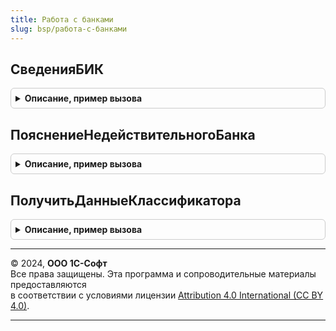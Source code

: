 ```yaml
---
title: Работа с банками
slug: bsp/работа-с-банками
---
```



## СведенияБИК
<details style="margin: 1em 0; padding: 0.5em; border: 1px solid #ccc; border-radius: 6px;">

<summary style="font-weight: bold; cursor: pointer;">Описание, пример вызова</summary>

```bsl

// Предоставляет данные из Справочника БИК.
//
// Параметры:
//  БИК      - Строка - банковский идентификационный код.
//  КоррСчет - Строка - корреспондентский счет банка.
//  ТолькоАктуальные - Булево - если Истина, то в результат поиска включаются только действующих участники расчетов.
//
// Возвращаемое значение:
//  ТаблицаЗначений:
//   * Ссылка - СправочникСсылка.КлассификаторБанков
//   * БИК - Строка
//   * КоррСчет - Строка
//   * Наименование - Строка
//   * Город - Строка
//   * Адрес- Строка
//   * Телефоны - Строка
//   * ИНН - Строка
//   * ДеятельностьПрекращена - Булево
//   * СВИФТБИК - Строка
//   * МеждународноеНаименование - Строка
//   * ГородМеждународный - Строка
//   * АдресМеждународный - Строка
//   * Страна - Строка, СправочникСсылка.СтраныМира
//   * БИКРКЦ - Строка
//   * НаименованиеРКЦ - Строка
//   * КоррСчетРКЦ - Строка
//   * ГородРКЦ - Строка
//   * АдресРКЦ - Строка
//   * ИННРКЦ - Строка
//
Функция СведенияБИК(Знач БИК, Знач КоррСчет = Неопределено, ТолькоАктуальные = Истина) Экспорт
```

Пример вызова
```bsl
Результат = РаботаСБанками.СведенияБИК(БИК, КоррСчет, ТолькоАктуальные);
```
</details>

## ПояснениеНедействительногоБанка
<details style="margin: 1em 0; padding: 0.5em; border: 1px solid #ccc; border-radius: 6px;">

<summary style="font-weight: bold; cursor: pointer;">Описание, пример вызова</summary>

```bsl

// Возвращает текстовое описание причины, по которой банк отмечен как недействительный.
//
// Параметры:
//  Банк - СправочникСсылка.КлассификаторБанков - банк, для которого необходимо получить текст пояснения.
//
// Возвращаемое значение:
//  ФорматированнаяСтрока - пояснение.
//
Функция ПояснениеНедействительногоБанка(Банк) Экспорт
```

Пример вызова
```bsl
Результат = РаботаСБанками.ПояснениеНедействительногоБанка(Банк) 
```
</details>

## ПолучитьДанныеКлассификатора
<details style="margin: 1em 0; padding: 0.5em; border: 1px solid #ccc; border-radius: 6px;">

<summary style="font-weight: bold; cursor: pointer;">Описание, пример вызова</summary>

```bsl

// Устарела. Следует использовать СведенияБИК.
// Получает данные из справочника КлассификаторБанков по значениям БИК и корреспондентского счета банка.
//
// Параметры:
//  БИК          - Строка - банковский идентификационный код.
//  КоррСчет     - Строка - корреспондентский счет банка.
//  ЗаписьОБанке - СправочникСсылка
//               - Строка - (возвращаемый) найденный банк.
//
Процедура ПолучитьДанныеКлассификатора(БИК = "", КоррСчет = "", ЗаписьОБанке = "") Экспорт
```

Пример вызова
```bsl
РаботаСБанками.ПолучитьДанныеКлассификатора(БИК, КоррСчет, ЗаписьОБанке);
```
</details>

---

© 2024, **ООО 1С-Софт**  
Все права защищены. Эта программа и сопроводительные материалы предоставляются  
в соответствии с условиями лицензии [Attribution 4.0 International (CC BY 4.0)](https://creativecommons.org/licenses/by/4.0/legalcode).

---
